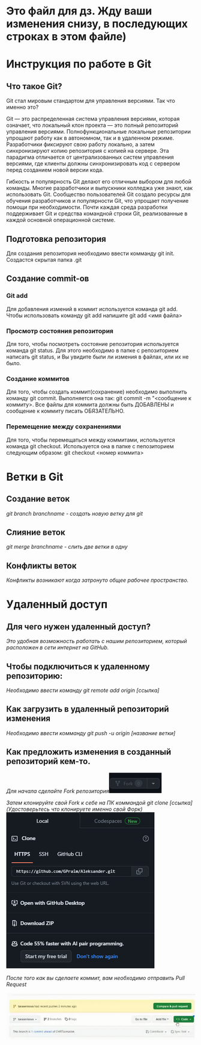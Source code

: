 # Это файл для дз. Жду ваши изменения снизу, в последующих строках в этом файле)

# Инструкция по работе в Git

## Что такое Git?

Git стал мировым стандартом для управления версиями. Так что именно это?

Git — это распределенная система управления версиями, которая означает, что локальный клон проекта — это полный репозиторий управления версиями. Полнофункциональные локальные репозитории упрощают работу как в автономном, так и в удаленном режиме. Разработчики фиксируют свою работу локально, а затем синхронизируют копию репозитория с копией на сервере. Эта парадигма отличается от централизованных систем управления версиями, где клиенты должны синхронизировать код с сервером перед созданием новой версии кода.

Гибкость и популярность Git делают его отличным выбором для любой команды. Многие разработчики и выпускники колледжа уже знают, как использовать Git. Сообщество пользователей Git создало ресурсы для обучения разработчиков и популярности Git, что упрощает получение помощи при необходимости. Почти каждая среда разработки поддерживает Git и средства командной строки Git, реализованные в каждой основной операционной системе.

## Подготовка репозитория

Для создания репозитория необходимо ввести комманду git init. Создастся скрытая папка .git

## Создание commit-ов

### Git add
Для добавления измений в коммит используется команда git add. Чтобы использовать команду git add напишите git add <имя файла>

### Просмотр состояния репозитория
Для того, чтобы посмотреть состояние репозитория используется команда git status. Для этого необходимо в папке с репозиторием написать git status, и Вы увидите были ли измения в файлах, или их не было.

### Создание коммитов
Для того, чтобы создать коммит(сохранение) необходимо выполнить команду git commit. Выполняется она так: git commit -m "<сообщение к коммиту>. Все файлы для коммита должны быть ДОБАВЛЕНЫ и сообщение к коммиту писать ОБЯЗАТЕЛЬНО.

### Перемещение между сохранениями
Для того, чтобы перемещаться между коммитами, используется команда git checkout. Используется она в папке с пепозиторием следующим образом: git checkout <номер коммита>

# Ветки в Git
## Создание веток
*git branch branchname - создать новую ветку для git*
## Слияние веток
*git merge branchname - слить две ветки в одну*
## Конфликты веток
*Конфликты возникают когда затронуто общее рабочее пространство.*

# Удаленный доступ
## Для чего нужен удаленный доступ?
*Это удобная возможность работать с нашим репозиторием, который расположен в сети интернет на GitHub.*
## Чтобы подключиться к удаленному репозиторию:
*Необходимо ввести команду git remote add origin [ссылка]*
## Как загрузить в удаленный репозиторий изменения 
*Необходимо ввести комманду git push -u origin [название ветки]*

## Как предложить изменения в созданный репозиторий кем-то.
*Для начала сделайте Fork репозитория*![Alt text](image.png)

*Затем клонируйте свой Fork к себе на ПК коммандой git clone [ссылка] (Удостоверьтесь что клонируете именно свой Форк)*
![Alt text](image-1.png)

*После того как вы сделаете коммит, вам необходимо отправить Pull Request*

![Alt text](image-2.png)

